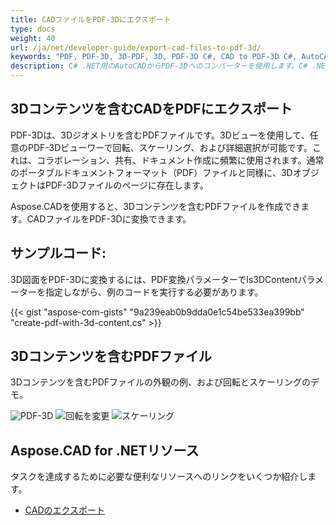 ```yaml
---
title: CADファイルをPDF-3Dにエクスポート
type: docs
weight: 40
url: /ja/net/developer-guide/export-cad-files-to-pdf-3d/
keywords: "PDF, PDF-3D, 3D-PDF, 3D, PDF-3D C#, CAD to PDF-3D C#, AutoCADを変換, autocadをpdf-3dに変換"
description: C# .NET用のAutoCADからPDF-3Dへのコンバーターを使用します。C# .NETで3DモデルをPDF-3Dに変換できます。
---
```


## **3Dコンテンツを含むCADをPDFにエクスポート**

PDF-3Dは、3Dジオメトリを含むPDFファイルです。3Dビューを使用して、任意のPDF-3Dビューワーで回転、スケーリング、および詳細選択が可能です。これは、コラボレーション、共有、ドキュメント作成に頻繁に使用されます。通常のポータブルドキュメントフォーマット（PDF）ファイルと同様に、3DオブジェクトはPDF-3Dファイルのページに存在します。

Aspose.CADを使用すると、3Dコンテンツを含むPDFファイルを作成できます。CADファイルをPDF-3Dに変換できます。

## **サンプルコード:**

3D図面をPDF-3Dに変換するには、PDF変換パラメーターでIs3DContentパラメーターを指定しながら、例のコードを実行する必要があります。

{{< gist "aspose-com-gists" "9a239eab0b9dda0e1c54be533ea399bb" "create-pdf-with-3d-content.cs" >}}

## **3Dコンテンツを含むPDFファイル**

3Dコンテンツを含むPDFファイルの外観の例、および回転とスケーリングのデモ。

![PDF-3D](/_assets/guide/pdf-3d/result.png)
![回転を変更](/_assets/guide/pdf-3d/rotate.png)
![スケーリング](/_assets/guide/pdf-3d/scaling.png)

## **Aspose.CAD for .NETリソース**

タスクを達成するために必要な便利なリソースへのリンクをいくつか紹介します。

- [CADのエクスポート](/ja/cad/net/exporting-cad/)

